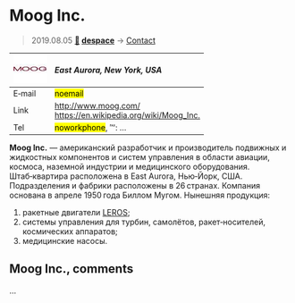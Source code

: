 # Moog Inc.
> 2019.08.05 **[🚀](../index/index.md) [despace](index.md)** → [Contact](contact.md)

|[![](f/contact/m/moog_inc_logo1_thumb.jpg)](f/contact/m/moog_inc_logo1.png)|*East Aurora, New York, USA*|
|:--|:--|
|E‑mail|<mark>noemail</mark>|
|Link|<http://www.moog.com/><br> <https://en.wikipedia.org/wiki/Moog_Inc.>|
|Tel|<mark>noworkphone</mark>, ℻: …|

**Moog Inc.** — американский разработчик и производитель подвижных и жидкостных компонентов и систем управления в области авиации, космоса, наземной индустрии и медицинского оборудования. Штаб‑квартира расположена в East Aurora, Нью‑Йорк, США. Подразделения и фабрики расположены в 26 странах. Компания основана в апреле 1950 года Биллом Мугом. Нынешняя продукция:

   1. ракетные двигатели [LEROS](leros.md);
   1. системы управления для турбин, самолётов, ракет‑носителей, космических аппаратов;
   1. медицинские насосы.


<p style="page-break-after:always"> </p>

## Moog Inc., comments

…
